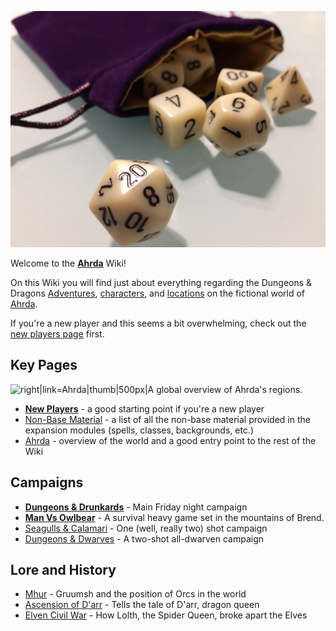 ![left|100px|How we roll.](images/Dice.jpg)

Welcome to the **[Ahrda](World/Ahrda.md)** Wiki\!

On this Wiki you will find just about everything regarding the Dungeons
& Dragons [Adventures](Adventures),
[characters](Characters), and
[locations](World/Regions) on the fictional world of
[Ahrda](World/Ahrda.md).

If you're a new player and this seems a bit overwhelming, check out the
[new players page](/New_Players.md) first.

## Key Pages

![right|link=Ahrda|thumb|500px|A global overview of Ahrda's
regions.](/images/World_Map_Handout.jpg)

  - **[New Players](New_Players.md)** - a good starting point
    if you're a new player
  - [Non-Base Material](Utilties/Non-Base_Material.md) - a list of all
    the non-base material provided in the expansion modules (spells,
    classes, backgrounds, etc.)
  - [Ahrda](World/Ahrda.md) - overview of the world and a good entry
    point to the rest of the Wiki

## Campaigns

  - **[Dungeons & Drunkards](Adventures/Dungeons_&_Drunkards)** - Main
    Friday night campaign
  - **[Man Vs Owlbear](Adventures/Man_vs_Owlbear/Man_vs_Owlbear.md)** - A survival heavy game set in the mountains of Brend.
  - [Seagulls & Calamari](Adventures/Seagulls_&_Calamari.md "wikilink") - One (well,
    really two) shot campaign
  - [Dungeons & Dwarves](Adventures/Dungeons_&_Dwarves.md "wikilink") - A two-shot
    all-dwarven campaign

## Lore and History

  - [Mhur](World/Regions/Mhur.md) - Gruumsh and the position of Orcs in the
    world
  - [Ascension of D'arr](Timeline/Ascension_of_D'arr.md) - Tells the
    tale of D'arr, dragon queen
  - [Elven Civil War](Timeline/Elven_Civil_War.md) - How Lolth, the
    Spider Queen, broke apart the Elves

